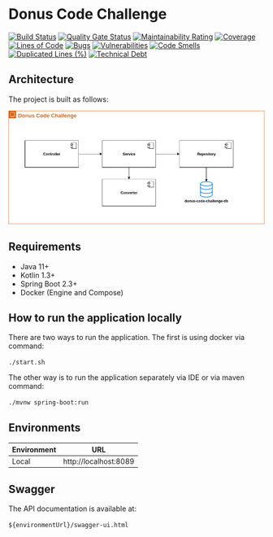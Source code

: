 # Donus Code Challenge

[![Build Status](https://travis-ci.org/isaiastavares/donus-code-challenge.svg?branch=master)](https://travis-ci.org/github/isaiastavares/donus-code-challenge)
[![Quality Gate Status](https://sonarcloud.io/api/project_badges/measure?project=isaiastavares-github&metric=alert_status)](https://sonarcloud.io/dashboard?id=isaiastavares-github)
[![Maintainability Rating](https://sonarcloud.io/api/project_badges/measure?project=isaiastavares-github&metric=sqale_rating)](https://sonarcloud.io/dashboard?id=isaiastavares-github)
[![Coverage](https://sonarcloud.io/api/project_badges/measure?project=isaiastavares-github&metric=coverage)](https://sonarcloud.io/dashboard?id=isaiastavares-github)
[![Lines of Code](https://sonarcloud.io/api/project_badges/measure?project=isaiastavares-github&metric=ncloc)](https://sonarcloud.io/dashboard?id=isaiastavares-github)
[![Bugs](https://sonarcloud.io/api/project_badges/measure?project=isaiastavares-github&metric=bugs)](https://sonarcloud.io/dashboard?id=isaiastavares-github)
[![Vulnerabilities](https://sonarcloud.io/api/project_badges/measure?project=isaiastavares-github&metric=vulnerabilities)](https://sonarcloud.io/dashboard?id=isaiastavares-github)
[![Code Smells](https://sonarcloud.io/api/project_badges/measure?project=isaiastavares-github&metric=code_smells)](https://sonarcloud.io/dashboard?id=isaiastavares-github)
[![Duplicated Lines (%)](https://sonarcloud.io/api/project_badges/measure?project=isaiastavares-github&metric=duplicated_lines_density)](https://sonarcloud.io/dashboard?id=isaiastavares-github)
[![Technical Debt](https://sonarcloud.io/api/project_badges/measure?project=isaiastavares-github&metric=sqale_index)](https://sonarcloud.io/dashboard?id=isaiastavares-github)

## Architecture
The project is built as follows:

![](architecture.png)

## Requirements
* Java 11+
* Kotlin 1.3+
* Spring Boot 2.3+
* Docker (Engine and Compose)

## How to run the application locally

There are two ways to run the application. The first is using docker via command: 

```./start.sh```

The other way is to run the application separately via IDE or via maven command: 

```./mvnw spring-boot:run```

## Environments
| Environment | URL |
| ------------- | ------------- |
| Local | http://localhost:8089 |

## Swagger
The API documentation is available at: 

```${environmentUrl}/swagger-ui.html```